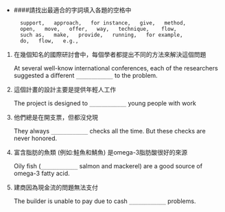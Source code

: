 + ####請找出最適合的字詞填入各題的空格中

		support,   approach,   for instance,   give,   method,   
		open,   move,   offer,   way,   technique,    flow,   
		such as,   make,   provide,   running,   for example,   
		do,   flow,   e.g.,   		

>

1.  在幾個知名的國際研討會中，每個學者都提出不同的方法來解決這個問題
	
	At several well-know international conferences, each of the researchers suggested a different `____________` to the problem.
		
2.  這個計畫的設計主要是提供年輕人工作

	The project is designed to `____________` young people with work

3.  他們總是在開支票，但都沒兌現

	They always `____________` checks all the time. But these checks are never honored.


4.  富含脂肪的魚類 (例如:鮭魚和鯖魚) 是omega-3脂肪酸很好的來源

	Oily fish (`____________` salmon and mackerel) are a good source of omega-3 fatty acid.


5.  建商因為現金流的問題無法支付

	The builder is unable to pay due to cash `____________` problems.
